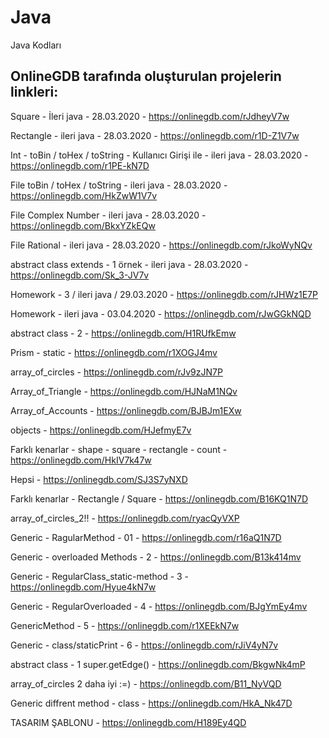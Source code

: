 # Java
Java Kodları

## OnlineGDB tarafında oluşturulan projelerin linkleri:

Square - İleri java - 28.03.2020 - https://onlinegdb.com/rJdheyV7w  

Rectangle - ileri java - 28.03.2020 - https://onlinegdb.com/r1D-Z1V7w

Int - toBin / toHex / toString - Kullanıcı Girişi ile - ileri java - 28.03.2020 - https://onlinegdb.com/r1PE-kN7D

File toBin / toHex / toString - ileri java - 28.03.2020 - https://onlinegdb.com/HkZwW1V7v

File Complex Number - ileri java - 28.03.2020 - https://onlinegdb.com/BkxYZkEQw

File Rational - ileri java - 28.03.2020 - https://onlinegdb.com/rJkoWyNQv

abstract class extends - 1 örnek - ileri java - 28.03.2020 - https://onlinegdb.com/Sk_3-JV7v

Homework - 3 / ileri java / 29.03.2020 - https://onlinegdb.com/rJHWz1E7P

Homework - ileri java - 03.04.2020 - https://onlinegdb.com/rJwGGkNQD

abstract class - 2 - https://onlinegdb.com/H1RUfkEmw

Prism - static - https://onlinegdb.com/r1XOGJ4mv

array_of_circles - https://onlinegdb.com/rJv9zJN7P

Array_of_Triangle - https://onlinegdb.com/HJNaM1NQv

Array_of_Accounts - https://onlinegdb.com/BJBJm1EXw

objects - https://onlinegdb.com/HJefmyE7v

Farklı kenarlar - shape - square - rectangle - count - https://onlinegdb.com/HkIV7k47w

Hepsi - https://onlinegdb.com/SJ3S7yNXD

Farklı kenarlar - Rectangle / Square - https://onlinegdb.com/B16KQ1N7D

array_of_circles_2!! - https://onlinegdb.com/ryacQyVXP

Generic - RagularMethod - 01 - https://onlinegdb.com/r16aQ1N7D

Generic - overloaded Methods - 2 - https://onlinegdb.com/B13k414mv

Generic - RegularClass_static-method - 3 - https://onlinegdb.com/Hyue4kN7w

Generic - RegularOverloaded - 4 - https://onlinegdb.com/BJgYmEy4mv

GenericMethod - 5 - https://onlinegdb.com/r1XEEkN7w

Generic - class/staticPrint - 6 - https://onlinegdb.com/rJiV4yN7v

abstract class - 1 super.getEdge() - https://onlinegdb.com/BkgwNk4mP

array_of_circles 2 daha iyi :=) - https://onlinegdb.com/B11_NyVQD

Generic diffrent method - class - https://onlinegdb.com/HkA_Nk47D

TASARIM ŞABLONU - https://onlinegdb.com/H189Ey4QD
